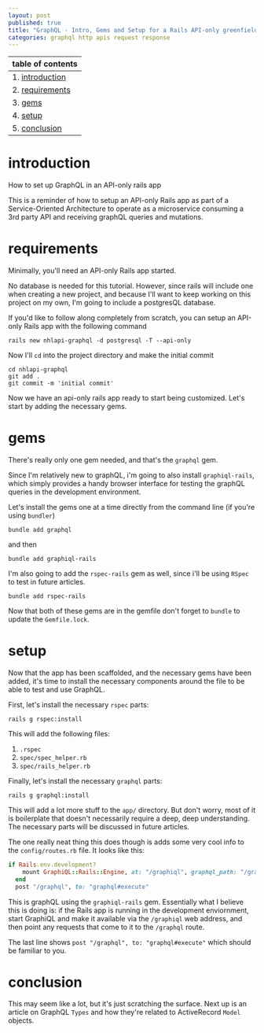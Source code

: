 ```yaml
---
layout: post
published: true
title: "GraphQL - Intro, Gems and Setup for a Rails API-only greenfield app"
categories: graphql http apis request response
---
```



| table of contents |
|---|
|1. [introduction](#introduction) |
|2. [requirements](#requirements)|
|3. [gems](#gems)|
|4. [setup](#setup) |
|5. [conclusion](#conclusion)


# introduction
How to set up GraphQL in an API-only rails app

This is a reminder of how to setup an API-only Rails app as part of a Service-Oriented Architecture to operate as a microservice consuming a 3rd party API and receiving graphQL queries and mutations.

# requirements

Minimally, you'll need an API-only Rails app started.

No database is needed for this tutorial. However, since rails will include one when creating a new project, and because I'll want to keep working on this project on my own, I'm going to include a postgresQL database.

If you'd like to follow along completely from scratch, you can setup an API-only Rails app with the following command

```
rails new nhlapi-graphql -d postgresql -T --api-only
```

Now I'll `cd` into the project directory and make the initial commit

```
cd nhlapi-graphql
git add .
git commit -m 'initial commit'
```

Now we have an api-only rails app ready to start being customized. Let's start by adding the necessary gems.

# gems

There's really only one gem needed, and that's the `graphql` gem.

Since I'm relatively new to graphQL, i'm going to also install `graphiql-rails`, which simply provides a handy browser interface for testing the graphQL queries in the development environment.

Let's install the gems one at a time directly from the command line (if you're using `bundler`)

```
bundle add graphql
```

and then

```
bundle add graphiql-rails
```

I'm also going to add the `rspec-rails` gem as well, since i'll be using `RSpec` to test in future articles.

```
bundle add rspec-rails
```

Now that both of these gems are in the gemfile don't forget to `bundle` to update the `Gemfile.lock`.

# setup

Now that the app has been scaffolded, and the necessary gems have been added, it's time to install the necessary components around the file to be able to test and use GraphQL.

First, let's install the necessary `rspec` parts:

```
rails g rspec:install
```

This will add the following files:

1. `.rspec`
2. `spec/spec_helper.rb`
3. `spec/rails_helper.rb`

Finally, let's install the necessary `graphql` parts:

```
rails g graphql:install
```

This will add a lot more stuff to the `app/` directory. But don't worry, most of it is boilerplate that doesn't necessarily require a deep, deep understanding. The necessary parts will be discussed in future articles.

The one really neat thing this does though is adds some very cool info to the `config/routes.rb` file. It looks like this:

```ruby
if Rails.env.development?
    mount GraphiQL::Rails::Engine, at: "/graphiql", graphql_path: "/graphql"
  end
  post "/graphql", to: "graphql#execute"
```

This is graphQL using the `graphiql-rails` gem. Essentially what I believe this is doing is: if the Rails app is running in the development enviornment, start GraphiQL and make it available via the `/graphiql` web address, and then point any requests that come to it to the `/graphql` route.

The last line shows `post "/graphql", to: "graphql#execute"` which should be familiar to you.


# conclusion
This may seem like a lot, but it's just scratching the surface. Next up is an article on GraphQL `Types` and how they're related to ActiveRecord `Model` objects.
